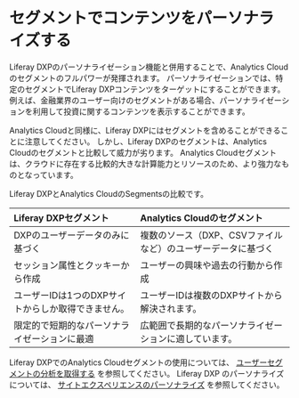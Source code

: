# セグメントでコンテンツをパーソナライズする

Liferay DXPのパーソナライゼーション機能と併用することで、Analytics Cloudのセグメントのフルパワーが発揮されます。 パーソナライゼーションでは、特定のセグメントでLiferay DXPコンテンツをターゲットにすることができます。 例えば、金融業界のユーザー向けのセグメントがある場合、パーソナライゼーションを利用して投資に関するコンテンツを表示することができます。

Analytics Cloudと同様に、Liferay DXPにはセグメントを含めることができることに注意してください。 しかし、Liferay DXPのセグメントは、Analytics Cloudのセグメントと比較して威力が劣ります。 Analytics Cloudセグメントは、クラウドに存在する比較的大きな計算能力とリソースのため、より強力なものとなっています。

Liferay DXPとAnalytics CloudのSegmentsの比較です。

| Liferay DXPセグメント             | Analytics Cloudのセグメント             |
|:---------------------------- |:--------------------------------- |
| DXPのユーザーデータのみに基づく            | 複数のソース（DXP、CSVファイルなど）のユーザーデータに基づく |
| セッション属性とクッキーから作成             | ユーザーの興味や過去の行動から作成                 |
| ユーザーIDは1つのDXPサイトからしか取得できません。 | ユーザーIDは複数のDXPサイトから解決されます。         |
| 限定的で短期的なパーソナライゼーションに最適       | 広範囲で長期的なパーソナライゼーションに適しています。       |

Liferay DXPでのAnalytics Cloudセグメントの使用については、 [ユーザーセグメントの分析を取得する](https://learn.liferay.com/dxp/latest/ja/site-building/personalizing-site-experience/segmentation/getting-analytics-for-user-segments.html) を参照してください。 Liferay DXP のパーソナライズについては、 [サイトエクスペリエンスのパーソナライズ](https://learn.liferay.com/dxp/latest/ja/site-building/personalizing-site-experience.html) を参照してください。
